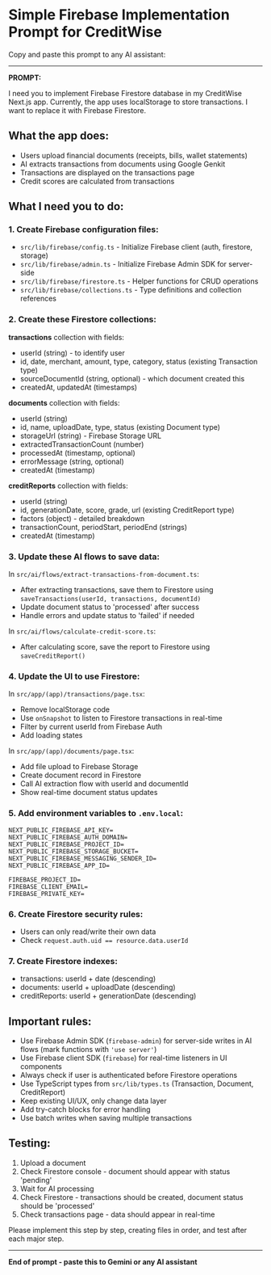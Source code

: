 # Simple Firebase Implementation Prompt for CreditWise

Copy and paste this prompt to any AI assistant:

---

**PROMPT:**

I need you to implement Firebase Firestore database in my CreditWise Next.js app. Currently, the app uses localStorage to store transactions. I want to replace it with Firebase Firestore.

## What the app does:
- Users upload financial documents (receipts, bills, wallet statements)
- AI extracts transactions from documents using Google Genkit
- Transactions are displayed on the transactions page
- Credit scores are calculated from transactions

## What I need you to do:

### 1. Create Firebase configuration files:
- `src/lib/firebase/config.ts` - Initialize Firebase client (auth, firestore, storage)
- `src/lib/firebase/admin.ts` - Initialize Firebase Admin SDK for server-side
- `src/lib/firebase/firestore.ts` - Helper functions for CRUD operations
- `src/lib/firebase/collections.ts` - Type definitions and collection references

### 2. Create these Firestore collections:

**transactions** collection with fields:
- userId (string) - to identify user
- id, date, merchant, amount, type, category, status (existing Transaction type)
- sourceDocumentId (string, optional) - which document created this
- createdAt, updatedAt (timestamps)

**documents** collection with fields:
- userId (string)
- id, name, uploadDate, type, status (existing Document type)
- storageUrl (string) - Firebase Storage URL
- extractedTransactionCount (number)
- processedAt (timestamp, optional)
- errorMessage (string, optional)
- createdAt (timestamp)

**creditReports** collection with fields:
- userId (string)
- id, generationDate, score, grade, url (existing CreditReport type)
- factors (object) - detailed breakdown
- transactionCount, periodStart, periodEnd (strings)
- createdAt (timestamp)

### 3. Update these AI flows to save data:

In `src/ai/flows/extract-transactions-from-document.ts`:
- After extracting transactions, save them to Firestore using `saveTransactions(userId, transactions, documentId)`
- Update document status to 'processed' after success
- Handle errors and update status to 'failed' if needed

In `src/ai/flows/calculate-credit-score.ts`:
- After calculating score, save the report to Firestore using `saveCreditReport()`

### 4. Update the UI to use Firestore:

In `src/app/(app)/transactions/page.tsx`:
- Remove localStorage code
- Use `onSnapshot` to listen to Firestore transactions in real-time
- Filter by current userId from Firebase Auth
- Add loading states

In `src/app/(app)/documents/page.tsx`:
- Add file upload to Firebase Storage
- Create document record in Firestore
- Call AI extraction flow with userId and documentId
- Show real-time document status updates

### 5. Add environment variables to `.env.local`:
```
NEXT_PUBLIC_FIREBASE_API_KEY=
NEXT_PUBLIC_FIREBASE_AUTH_DOMAIN=
NEXT_PUBLIC_FIREBASE_PROJECT_ID=
NEXT_PUBLIC_FIREBASE_STORAGE_BUCKET=
NEXT_PUBLIC_FIREBASE_MESSAGING_SENDER_ID=
NEXT_PUBLIC_FIREBASE_APP_ID=

FIREBASE_PROJECT_ID=
FIREBASE_CLIENT_EMAIL=
FIREBASE_PRIVATE_KEY=
```

### 6. Create Firestore security rules:
- Users can only read/write their own data
- Check `request.auth.uid == resource.data.userId`

### 7. Create Firestore indexes:
- transactions: userId + date (descending)
- documents: userId + uploadDate (descending)  
- creditReports: userId + generationDate (descending)

## Important rules:
- Use Firebase Admin SDK (`firebase-admin`) for server-side writes in AI flows (mark functions with `'use server'`)
- Use Firebase client SDK (`firebase`) for real-time listeners in UI components
- Always check if user is authenticated before Firestore operations
- Use TypeScript types from `src/lib/types.ts` (Transaction, Document, CreditReport)
- Keep existing UI/UX, only change data layer
- Add try-catch blocks for error handling
- Use batch writes when saving multiple transactions

## Testing:
1. Upload a document
2. Check Firestore console - document should appear with status 'pending'
3. Wait for AI processing
4. Check Firestore - transactions should be created, document status should be 'processed'
5. Check transactions page - data should appear in real-time

Please implement this step by step, creating files in order, and test after each major step.

---

**End of prompt - paste this to Gemini or any AI assistant**
